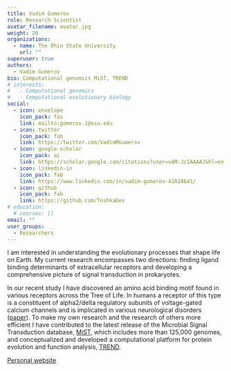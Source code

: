 ```yaml
---
title: Vadim Gumerov
role: Research Scientist
avatar_filename: avatar.jpg
weight: 20
organizations:
  - name: The Ohio State University
    url: ""
superuser: true
authors:
  - Vadim Gumerov
bio: Computational genomics MiST, TREND
# interests:
#   - Computational genomics
#   - Computational evolutionary biology
social:
  - icon: envelope
    icon_pack: fas
    link: mailto:gumerov.1@osu.edu
  - icon: twitter
    icon_pack: fab
    link: https://twitter.com/VadimMGumerov
  - icon: google-scholar
    icon_pack: ai
    link: https://scholar.google.com/citations?user=vAM-JcIAAAAJ&hl=en
  - icon: linkedin-in
    icon_pack: fab
    link: https://www.linkedin.com/in/vadim-gumerov-41028641/
  - icon: github
    icon_pack: fab
    link: https://github.com/ToshkaDev
# education:
  # courses: []
email: ""
user_groups:
  - Researchers
---
```


<div class="col-12 col-lg-12">
  <div class="row person-info">
    <p>I am interested in understanding the evolutionary processes that shape life on Earth. My current research encompasses two directions: finding ligand binding determinants of extracellular receptors and developing a comprehensive picture of signal transduction in prokaryotes.</p> 
    <p>
    In our recent study I have discovered an amino acid binding motif found in various receptors across the Tree of Life. In humans a receptor of this type is a constituent of alpha2/delta regulatory subunits of voltage-gated calcium channels and is implicated in various neurological disorders (<a href="https://www.pnas.org/doi/10.1073/pnas.2110415119" target="_blank">paper</a>). To make my own research and the research of others more efficient I have contributed to the latest release of the Microbial Signal Transduction database, <a href="https://mistdb.com/" target="_blank">MiST</a>, which includes more than 125,000 genomes, and conceptualized and developed a computational platform for protein evolution and function analysis, <a href="http://trend.evobionet.com/" target="_blank">TREND</a>. </p>
    <p><a href="http://evobionet.com" target = "_blank">Personal website</a></p>
  </div>
</div>
